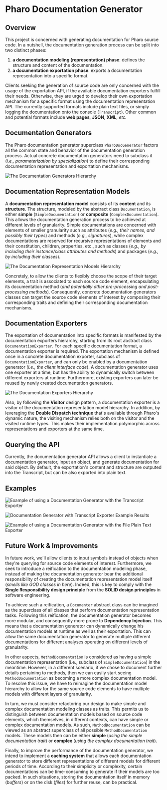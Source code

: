 # Pharo Documentation Generator
## Overview
This project is concerned with generating documentation for Pharo source code. In a nutshell, the documentation generation process can be split into two distinct phases:   
1. **a documentation modeling (representation) phase**: defines the structure and content of the documentation.
1. **a documentation exportation phase**: exports a documentation representation into a specific format. 

Clients seeking the generation of source code are only concerned with the usage of the exportation API, if the available documentation exporters fulfill their needs. Otherwise, they are urged to develop their own exportation mechanism for a specific format using the documentation representation API. The currently supported formats include plain text files, or simply logging the documentation onto the console (`Transcript`). Other common and potential formats include **web pages**, **JSON**, **XML**, _etc._

## Documentation Generators
The Pharo documentation generator superclass `PharoDocGenerator` factors all the common state and behavior of the documentation generation process. Actual concrete documentation generators need to subclass it (_i.e., parameterization by specialization_) to define their corresponding documentation representation and exportation mechanisms. 

![The Documentation Generators Hierarchy](resources/images/documentation_generator_hierarchy.png "The Documentation Generators Hierarchy")

## Documentation Representation Models
A **documentation representation model** consists of its **content** and its **structure**. The structure, modeled by the abstract class `Documentation`, is either **simple** (`SimpleDocumentation`) or **composite** (`ComplexDocumentation`). This allows the documentation generation process to be achieved at different levels of granularity. Simple documentations are concerned with elements of smaller granularity such as attributes (_e.g., their names, and possibly their types_) and methods (_e.g., signatures_), while complex documentations are reserved for recursive representations of elements and their constitution, children, properties, etc., such as classes (_e.g., by including their instance/class attributes and methods_) and packages (_e.g., by including their classes_).

![The Documentation Representation Models Hierarchy](resources/images/documentation_representation_hierarchy.png "The Documentation Representation Model Hierarchy")

Concretely, to allow the clients to flexibly choose the scope of their target elements, a trait is associated to each source code element, encapsulating its documentation method (_and potentially other pre-processing and post-processing methods_). Consequently, concrete documentation generators classes can target the source code elements of interest by composing their corresponding traits and defining their corresponding documentation mechanisms.

## Documentation Exporters
The exportation of documentation into specific formats is manifested by the documentation exporters hierarchy, starting from its root abstract class `DocumentationExporter`. For each specific documentation format, a documentation exporter is required. The exportation mechanism is defined once in a concrete documentation exporter, subclass of `DocumentationExporter`, and can only be enabled by a documentation generator (_i.e., the client interface code_). A documentation generator uses one exporter at a time, but has the ability to dynamically switch between different exporters at runtime. Furthermore, existing exporters can later be reused by newly created documentation generators.

![The Documentation Exporters Hierarchy](resources/images/documentation_exporter_hierarchy.png "The Documentation Exporters Hierarchy")

Also, by following the **Visitor** design pattern, a documentation exporter is a visitor of the documentation representation model hierarchy. In addition, by leveraging the **Double Dispatch technique** that's available through Pharo's dynamic nature, the visiting mechanism relies both on the visitor and the visited runtime types. This makes their implementation polymorphic across representations and exporters at the same time.

## Querying the API
Currently, the documentation generator API allows a client to instantiate a documentation generator, input an object, and generate documentation for said object. By default, the exportation's content and structure are outputed into the Transcript, but can be also exported into plain text. 

## Examples

![Example of using a Documentation Generator with the Transcript Exporter](resources/images/generator_transcript_exporter.png "Example of using a Documentation Generator with the Transcript Exporter")

![Documentation Generator with Transcript Exporter Example Results](resources/images/generator_transcript_exporter_results.png "Documentation Generator with Transcript Exporter Example Results")

![Example of using a Documentation Generator with the File Plain Text Exporter](resources/images/generator_plain_text_exporter.png "Example of using a Documentation Generator with the File Plain Text Exporter")

## Future Work & Improvements
In future work, we'll allow clients to input symbols instead of objects when they're querying for source code elements of interest. Furthermore, we seek to introduce a reification to the documentation modeling phase, instead of making the documentation generator bear the additional responsibility of creating the documentation representation model itself (_smells like GOD classes in here_). Indeed, this is key to comply with the **Single Responsibility design principle** from the **SOLID design principles** in software engineering.

To achieve such a reification, a `Documenter` abstract class can be imagined as the superclass of all classes that perform documentation representation tasks. Following this reification, the documentation generator becomes more modular, and consequently more prone to **Dependency Injection**. This means that a documentation generator can dynamically change his documentation models at runtime as well as their exportation. This can allow the same documentation generator to generate multiple different documentations for different analyses operating on different levels of granularity.

In other aspects, `MethodDocumentation` is considered as having a simple documentation representation (i.e., subclass of `SimpleDocumentation`) in the meantime. However, in a different scenario, if we chose to document further details pertaining to methods, then we can easily start seeing `MethodDocumentation` as becoming a more complex documentation model. To resolve this issue, we have to reimagine the documentation model hierarchy to allow for the same source code elements to have multiple models with different layers of granularity. 

In turn, we must consider refactoring our design to make simple and complex documentation modeling classes as traits. This permits us to distinguish between documentation models based on source code elements, which themselves, in different contexts, can have simple or complex documentation models. As such, `MethodDocumentation` can be viewed as an abstract superclass of all possible `MethodDocumentation` models. These models then can be either **simple** (_using the simple documentation trait_) or **complex** (_using the complex documentation trait_).

Finally, to improve the performance of the documentation generator, we intend to implement a **caching system** that allows each documentation generator to store different representations of different models for different periods of time. According to their simplicity or complexity, certain documentations can be time-consuming to generate if their models are too packed. In such situations, storing the documentation itself in memory (_buffers_) or on the disk (_files_) for further reuse, can be practical. 
